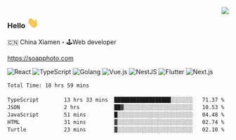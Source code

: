 <img align="right" src="https://github-readme-stats.vercel.app/api?username=yiiu&show_icons=false&bg_color=30,e96443,904e95&title_color=fff&text_color=fff" />

### Hello <img src="https://raw.githubusercontent.com/ABSphreak/ABSphreak/master/gifs/Hi.gif" width="26px" />
 
🇨🇳 China Xiamen・🕹Web developer

https://soapphoto.com

<p align="left"><img src="https://cdn.svgporn.com/logos/react.svg" alt="React" width="32" height="32"/> <img src="https://cdn.svgporn.com/logos/typescript-icon.svg" alt="TypeScript" width="32" height="32"/> <img src="https://cdn.svgporn.com/logos/gopher.svg" alt="Golang" width="32" height="32"/> <img src="https://cdn.svgporn.com/logos/vue.svg" alt="Vue.js" width="32" height="32"/> <img src="https://cdn.svgporn.com/logos/nestjs.svg" alt="NestJS" width="32" height="32"/> <img src="https://cdn.svgporn.com/logos/flutter.svg" alt="Flutter" width="32" height="32"/> <img src="https://cdn.svgporn.com/logos/nextjs-icon.svg" alt="Next.js" width="32" height="32"/></p>


<!--START_SECTION:waka-->

```txt
Total Time: 18 hrs 59 mins

TypeScript        13 hrs 33 mins  ██████████████████░░░░░░░   71.37 %
JSON              2 hrs           ██▓░░░░░░░░░░░░░░░░░░░░░░   10.53 %
JavaScript        51 mins         █░░░░░░░░░░░░░░░░░░░░░░░░   04.48 %
HTML              31 mins         ▓░░░░░░░░░░░░░░░░░░░░░░░░   02.74 %
Turtle            23 mins         ▓░░░░░░░░░░░░░░░░░░░░░░░░   02.10 %
```

<!--END_SECTION:waka-->
